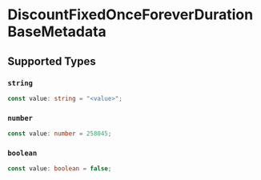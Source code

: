# DiscountFixedOnceForeverDurationBaseMetadata


## Supported Types

### `string`

```typescript
const value: string = "<value>";
```

### `number`

```typescript
const value: number = 258045;
```

### `boolean`

```typescript
const value: boolean = false;
```


